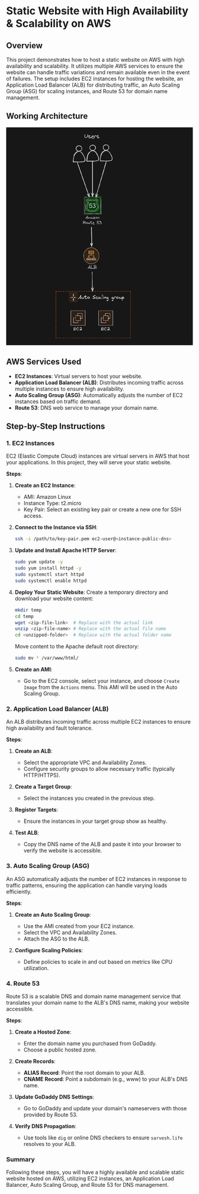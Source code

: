 # Static Website with High Availability & Scalability on AWS

## Overview

This project demonstrates how to host a static website on AWS with high availability and scalability. It utilizes multiple AWS services to ensure the website can handle traffic variations and remain available even in the event of failures. The setup includes EC2 instances for hosting the website, an Application Load Balancer (ALB) for distributing traffic, an Auto Scaling Group (ASG) for scaling instances, and Route 53 for domain name management.

## Working Architecture
![Architecture Diagram](Working_Architecture_Diagram.png) 

## AWS Services Used
* **EC2 Instances**: Virtual servers to host your website.
* **Application Load Balancer (ALB)**: Distributes incoming traffic across multiple instances to ensure high availability.
* **Auto Scaling Group (ASG)**: Automatically adjusts the number of EC2 instances based on traffic demand.
* **Route 53**: DNS web service to manage your domain name.

## Step-by-Step Instructions

### 1. EC2 Instances

EC2 (Elastic Compute Cloud) instances are virtual servers in AWS that host your applications. In this project, they will serve your static website.

**Steps**:
1. **Create an EC2 Instance**:
    - AMI: Amazon Linux
    - Instance Type: t2.micro
    - Key Pair: Select an existing key pair or create a new one for SSH access.

2. **Connect to the Instance via SSH**:
    ```bash
    ssh -i /path/to/key-pair.pem ec2-user@<instance-public-dns>
    ```

3. **Update and Install Apache HTTP Server**:
    ```bash
    sudo yum update -y
    sudo yum install httpd -y
    sudo systemctl start httpd
    sudo systemctl enable httpd
    ```

4. **Deploy Your Static Website**:
     Create a temporary directory and download your website content:
      ```bash
      mkdir temp
      cd temp
      wget <zip-file-link>  # Replace with the actual link
      unzip <zip-file-name> # Replace with the actual file name
      cd <unzipped-folder>  # Replace with the actual folder name
      ```
     Move content to the Apache default root directory:
      ```bash
      sudo mv * /var/www/html/
      ```

5. **Create an AMI**:
    - Go to the EC2 console, select your instance, and choose `Create Image` from the `Actions` menu. This AMI will be used in the Auto Scaling Group.

### 2. Application Load Balancer (ALB)

An ALB distributes incoming traffic across multiple EC2 instances to ensure high availability and fault tolerance.

**Steps**:
1. **Create an ALB**:
    - Select the appropriate VPC and Availability Zones.
    - Configure security groups to allow necessary traffic (typically HTTP/HTTPS).

2. **Create a Target Group**:
    - Select the instances you created in the previous step.

3. **Register Targets**:
    - Ensure the instances in your target group show as healthy.

4. **Test ALB**:
    - Copy the DNS name of the ALB and paste it into your browser to verify the website is accessible.

### 3. Auto Scaling Group (ASG)

An ASG automatically adjusts the number of EC2 instances in response to traffic patterns, ensuring the application can handle varying loads efficiently.

**Steps**:
1. **Create an Auto Scaling Group**:
    - Use the AMI created from your EC2 instance.
    - Select the VPC and Availability Zones.
    - Attach the ASG to the ALB.

2. **Configure Scaling Policies**:
    - Define policies to scale in and out based on metrics like CPU utilization.

### 4. Route 53

Route 53 is a scalable DNS and domain name management service that translates your domain name to the ALB's DNS name, making your website accessible.

**Steps**:
1. **Create a Hosted Zone**:
    - Enter the domain name you purchased from GoDaddy.
    - Choose a public hosted zone.

2. **Create Records**:
    - **ALIAS Record**: Point the root domain to your ALB.
    - **CNAME Record**: Point a subdomain (e.g., www) to your ALB's DNS name.

3. **Update GoDaddy DNS Settings**:
    - Go to GoDaddy and update your domain's nameservers with those provided by Route 53.

4. **Verify DNS Propagation**:
    - Use tools like `dig` or online DNS checkers to ensure `sarvesh.life` resolves to your ALB.

### Summary
Following these steps, you will have a highly available and scalable static website hosted on AWS, utilizing EC2 instances, an Application Load Balancer, Auto Scaling Group, and Route 53 for DNS management.
